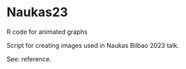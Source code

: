# Naukas23
R code for animated graphs 

Script for creating images used in Naukas Bilbao 2023 talk.

See: reference.
